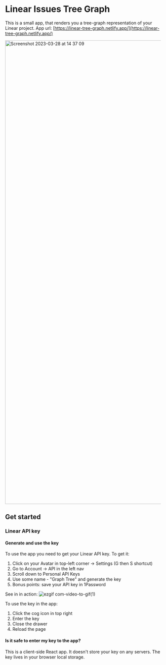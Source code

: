 # Linear Issues Tree Graph

This is a small app, that renders you a tree-graph representation of your Linear project.
App url: [https://linear-tree-graph.netlify.app/](https://linear-tree-graph.netlify.app/)

<img width="1496" alt="Screenshot 2023-03-28 at 14 37 09" src="https://user-images.githubusercontent.com/6353350/228238132-7abd3c6e-d908-474d-bd3e-b2489eafb563.png">


## Get started
### Linear API key

#### Generate and use the key
To use the app you need to get your Linear API key.
To get it:
1. Click on your Avatar in top-left corner -> Settings (G then S shortcut)
2. Go to Account -> API in the left nav
3. Scroll down to Personal API Keys
4. Use some name - "Graph Tree" and generate the key
5. Bonus points: save your API key in 1Password

See in in action:
![ezgif com-video-to-gif(1)](https://user-images.githubusercontent.com/6353350/228237363-f16ed43e-3df6-40f4-b28d-795ade679662.gif)

To use the key in the app:
1. Click the cog icon in top right
2. Enter the key
3. Close the drawer
4. Reload the page

#### Is it safe to enter my key to the app?
This is a client-side React app. It doesn't store your key on any servers. The key lives in your browser local storage.


